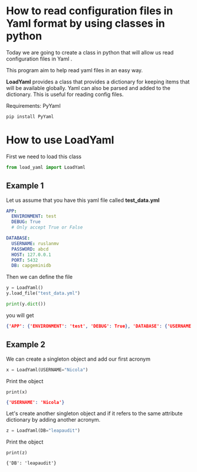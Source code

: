 # How to read  configuration files in Yaml format by using classes in python



Today we are going to create a class in python that will allow us read configuration files in Yaml .

This program aim to help read yaml files in an easy way.

**LoadYaml** provides a class that provides a dictionary for keeping items that will be available globally.
Yaml can also be parsed and added to the dictionary.  This is useful for reading config files. 



Requirements: PyYaml

```
pip install PyYaml
```

# How to use LoadYaml

First we need to load this class

```python
from load_yaml import LoadYaml
```



## Example 1

Let us assume that you have  this yaml file called **test_data.yml**

```yaml
APP:
  ENVIRONMENT: test
  DEBUG: True
  # Only accept True or False

DATABASE:
  USERNAME: ruslanmv
  PASSWORD: abcd
  HOST: 127.0.0.1
  PORT: 5432
  DB: capgeminidb
```



Then we can define the file

```python
y = LoadYaml()
y.load_file("test_data.yml")
```

```python
print(y.dict())
```

you will get

```json
{'APP': {'ENVIRONMENT': 'test', 'DEBUG': True}, 'DATABASE': {'USERNAME': 'ruslanmv', 'PASSWORD': 'abcd', 'HOST': '127.0.0.1', 'PORT': 5432, 'DB': 'capgeminidb'}}
```

## Example 2

We can create a singleton object and add our first acronym

```python
x = LoadYaml(USERNAME="Nicola")
```

Print the object

```
print(x)
```

```json
{'USERNAME': 'Nicola'}
```

Let's create another singleton object and if it refers to the same attribute dictionary by adding another acronym.

```python
z = LoadYaml(DB="leapaudit")
```

 Print the object

```
print(z)
```

```
{'DB': 'leapaudit'}
```

